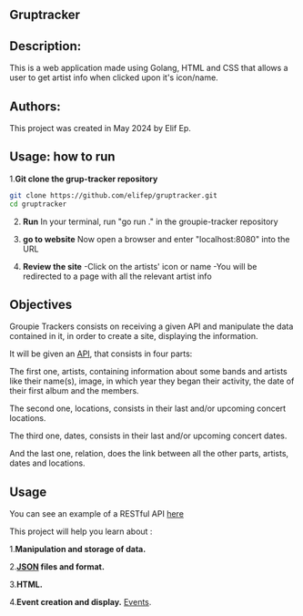 ## Gruptracker

## Description: 
This is a web application made using Golang, HTML and CSS that allows a user to get artist info when clicked upon it's icon/name.

## Authors:
This project was created in May 2024 by Elif Ep.

## Usage: how to run

1.**Git clone the grup-tracker repository**
   ```bash
   git clone https://github.com/elifep/gruptracker.git
   cd gruptracker
  ```
2. **Run**
 In your terminal, run "go run ." in the groupie-tracker repository

3. **go to website**
Now open a browser and enter "localhost:8080" into the URL

4. **Review the site**
-Click on the artists' icon or name
-You will be redirected to a page with all the relevant artist info
##  Objectives
Groupie Trackers consists on receiving a given API and manipulate the data contained in it, in order to create a site, displaying the information.

It will be given an [API](https://groupietrackers.herokuapp.com/api), that consists in four parts:

The first one, artists, containing information about some bands and artists like their name(s), image, in which year they began their activity, the date of their first album and the members.

The second one, locations, consists in their last and/or upcoming concert locations.

The third one, dates, consists in their last and/or upcoming concert dates.

And the last one, relation, does the link between all the other parts, artists, dates and locations.
## Usage
You can see an example of a RESTful API [here](https://rickandmortyapi.com/)

This project will help you learn about :

1.**Manipulation and storage of data.**

2.**[JSON](https://www.json.org/json-en.html) files and format.**

3.**HTML.**

4.**Event creation and display.**
  [Events](https://developer.mozilla.org/en-US/docs/Learn/JavaScript/Building_blocks/Events).
